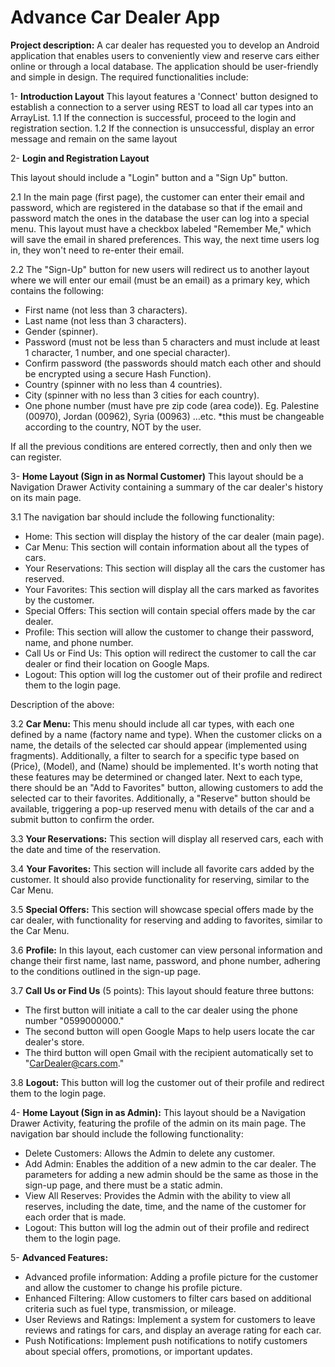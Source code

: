 # **Advance Car Dealer App**

**Project description:** A car dealer has requested you to develop an Android application that enables users to conveniently view and reserve cars either online or through a local database. The application should be user-friendly and simple in design. The required functionalities include:

1- **Introduction Layout**
   This layout features a 'Connect' button designed to establish a connection to a server using REST to load all car types into an ArrayList.
   1.1 If the connection is successful, proceed to the login and registration section.
   1.2 If the connection is unsuccessful, display an error message and remain on the same layout

2- **Login and Registration Layout**

   This layout should include a "Login" button and a "Sign Up" button.
    
   2.1 In the main page (first page), the customer can enter their email and password, which are registered in the database so that if the email and password match the ones in the database the user can log into a special menu.
   This layout must have a checkbox labeled "Remember Me," which will save the email in shared preferences. This way, the next time users log in, they won't need to re-enter their email.

   2.2 The "Sign-Up" button for new users will redirect us to another layout where we will enter our email (must be an email) as a primary key, which contains the following:
   
   * First name (not less than 3 characters).
   * Last name (not less than 3 characters).
   * Gender (spinner).
   * Password (must not be less than 5 characters and must include at least 1 character, 1 number, and one special character).
   * Confirm password (the passwords should match each other and should be encrypted using a secure Hash Function).
   * Country (spinner with no less than 4 countries).
   * City (spinner with no less than 3 cities for each country).
   * One phone number (must have pre zip code (area code)). Eg. Palestine (00970), Jordan (00962), Syria (00963) …etc. *this must be changeable according to the country, NOT by the user.

   If all the previous conditions are entered correctly, then and only then we can register.

3- **Home Layout (Sign in as Normal Customer)**
   This layout should be a Navigation Drawer Activity containing a summary of the car dealer's history on its main page.

   3.1 The navigation bar should include the following functionality:
   
   * Home: This section will display the history of the car dealer (main page).
   * Car Menu: This section will contain information about all the types of cars.
   * Your Reservations: This section will display all the cars the customer has reserved.
   * Your Favorites: This section will display all the cars marked as favorites by the customer.
   * Special Offers: This section will contain special offers made by the car dealer.
   * Profile: This section will allow the customer to change their password, name, and phone number.
   * Call Us or Find Us: This option will redirect the customer to call the car dealer or find their location on Google Maps.
   * Logout: This option will log the customer out of their profile and redirect them to the login page.

   Description of the above:

   3.2 **Car Menu:**
   This menu should include all car types, with each one defined by a name (factory name and type). When the customer clicks on a name, the details of the selected car should appear (implemented using fragments). Additionally, a filter to search
   for a specific type based on (Price), (Model), and (Name) should be implemented. It's worth noting that these features may be determined or changed later. Next to each type, there should be an "Add to Favorites" button, allowing customers to
   add the selected car to their favorites. Additionally, a "Reserve" button should be available, triggering a pop-up reserved menu with details of the car and a submit button to confirm the order.

   3.3 **Your Reservations:**
   This section will display all reserved cars, each with the date and time of the reservation.

   3.4 **Your Favorites:**
   This section will include all favorite cars added by the customer. It should also provide functionality for reserving, similar to the Car Menu.

   3.5 **Special Offers:**
   This section will showcase special offers made by the car dealer, with functionality for reserving and adding to favorites, similar to the Car Menu.

   3.6 **Profile:**
   In this layout, each customer can view personal information and change their first name, last name, password, and phone number, adhering to the conditions outlined in the sign-up page.

   3.7 **Call Us or Find Us** (5 points):
   This layout should feature three buttons:

   * The first button will initiate a call to the car dealer using the phone number "0599000000."
   * The second button will open Google Maps to help users locate the car dealer's store.
   * The third button will open Gmail with the recipient automatically set to "CarDealer@cars.com."

   3.8 **Logout:**
   This button will log the customer out of their profile and redirect them to the login page.

4- **Home Layout (Sign in as Admin):** 
   This layout should be a Navigation Drawer Activity, featuring the profile of the admin on its main page. The navigation bar should include the following functionality:
   
   * Delete Customers: Allows the Admin to delete any customer.
   * Add Admin: Enables the addition of a new admin to the car dealer. The parameters for adding a new admin should be the same as those in the sign-up page, and there must be a static admin.
   * View All Reserves: Provides the Admin with the ability to view all reserves, including the date, time, and the name of the customer for each order that is made.
   * Logout: This button will log the admin out of their profile and redirect them to the login page.

5- **Advanced Features:**
   
   * Advanced profile information: Adding a profile picture for the customer and allow the customer to change his profile picture.
   * Enhanced Filtering: Allow customers to filter cars based on additional criteria such as fuel type, transmission, or mileage.
   * User Reviews and Ratings: Implement a system for customers to leave reviews and ratings for cars, and display an average rating for each car.
   * Push Notifications: Implement push notifications to notify customers about special offers, promotions, or important updates.

